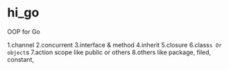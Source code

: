 # hi_go
OOP for Go

  1.channel
  2.concurrent
  3.interface & method
  4.inherit
  5.closure
  6.class`s Or object`s
  7.action scope like public or others 
  8.others like package, filed, constant,  
